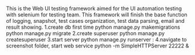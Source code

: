 This is the Web UI testing framework aimed for the UI automation testing with selenium for testing team. This framework will finish the base function of logging, snapshot, test cases organization, test data parsing, email and result showing.
1.create db first time
python manage.py makemigrations
python manage.py migrate
2.create superuser
python manage.py createsuperuser
3.start server
python manage.py runserver <ip>:<port>
4.navigate to screenshot folder, start web service
python -m SimpleHTTPServer 22222 &

